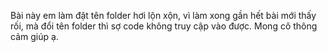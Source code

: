 Bài này em làm đặt tên folder hơi lộn xộn, vì làm xong gần hết bài mới thấy rối, mà đổi tên folder thì sợ code không truy cập vào được. Mong cô thông cảm giúp ạ.
